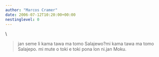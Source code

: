 ```yaml
---
author: "Marcos Cramer"
date: 2006-07-12T10:20:00+00:00
nestinglevel: 0
---
```

\
> jan seme li kama tawa ma tomo Salajewo?mi kama tawa ma tomo Salajepo. mi mute o toki e toki pona lon ni.jan Moku.